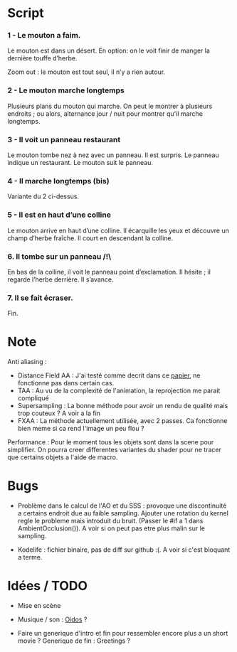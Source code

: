 # Script

### 1 - Le mouton a faim.
Le mouton est dans un désert.
En option: on le voit finir de manger la dernière touffe d’herbe.

Zoom out : le mouton est tout seul, il n’y a rien autour.

### 2 - Le mouton marche longtemps
Plusieurs plans du mouton qui marche.
On peut le montrer à plusieurs endroits ; ou alors, alternance jour / nuit pour montrer qu’il marche longtemps.

### 3 - Il voit un panneau restaurant
Le mouton tombe nez à nez avec un panneau. Il est surpris. Le panneau indique un restaurant. Le mouton suit le panneau.

### 4 - Il marche longtemps (bis)
Variante du 2 ci-dessus.

### 5 - Il est en haut d’une colline
Le mouton arrive en haut d’une colline. Il écarquille les yeux et découvre un champ d’herbe fraîche. Il court en descendant la colline.

### 6. Il tombe sur un panneau /!\
En bas de la colline, il voit le panneau point d’exclamation. Il hésite ; il regarde l’herbe derrière. Il s’avance.

### 7. Il se fait écraser.
Fin.

# Note

Anti aliasing :

- Distance Field AA : J'ai testé comme decrit dans ce [papier](https://graphics.stanford.edu/courses/cs348b-20-spring-content/uploads/hart.pdf), ne fonctionne pas dans certain cas.
- TAA : Au vu de la complexité de l'animation, la reprojection me parait compliqué
- Supersampling : La bonne méthode pour avoir un rendu de qualité mais trop couteux ? A voir a la fin
- FXAA : La méthode actuellement utilisée, avec 2 passes. Ca fonctionne bien meme si ca rend l'image un peu flou ?

Performance : Pour le moment tous les objets sont dans la scene pour simplifier. On pourra creer differentes variantes du shader pour ne tracer que certains objets a l'aide de macro.

# Bugs

- Problème dans le calcul de l'AO et du SSS : provoque une discontinuité a certains endroit due au faible sampling. Ajouter une rotation du kernel regle le probleme mais introduit du bruit. (Passer le #if a 1 dans AmbientOcclusion()). A voir si on peut pas etre plus malin sur le sampling.

- Kodelife : fichier binaire, pas de diff sur github :(. A voir si c'est bloquant a terme.


# Idées / TODO

- Mise en scène

- Musique / son : [Oidos](https://www.pouet.net/prod.php?which=69524) ?


- Faire un generique d'intro et fin pour ressembler encore plus a un short movie ?
 Generique de fin : Greetings ?
